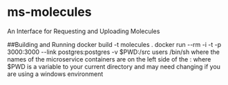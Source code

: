 # ms-molecules
An Interface for Requesting and Uploading Molecules

##Building and Running
docker build -t molecules .
docker run --rm -i -t -p 3000:3000 --link postgres:postgres -v $PWD:/src users /bin/sh
 where the names of the microservice containers are on the left side of the :
 where $PWD is a variable to your current directory and may need changing if you are using a windows environment


